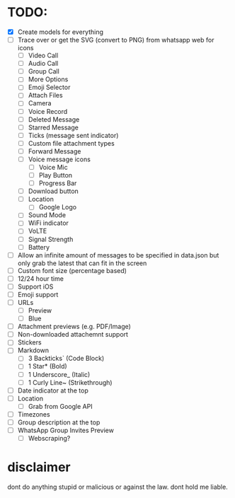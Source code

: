 # TODO:
- [x] Create models for everything
- [ ] Trace over or get the SVG (convert to PNG) from whatsapp web for icons
    - [ ] Video Call
    - [ ] Audio Call
    - [ ] Group Call
    - [ ] More Options
    - [ ] Emoji Selector
    - [ ] Attach Files
    - [ ] Camera
    - [ ] Voice Record
    - [ ] Deleted Message
    - [ ] Starred Message
    - [ ] Ticks (message sent indicator)
    - [ ] Custom file attachment types
    - [ ] Forward Message
    - [ ] Voice message icons
        - [ ] Voice Mic
        - [ ] Play Button
        - [ ] Progress Bar
    - [ ] Download button
    - [ ] Location
        - [ ] Google Logo

    - [ ] Sound Mode
    - [ ] WiFi indicator
    - [ ] VoLTE
    - [ ] Signal Strength
    - [ ] Battery

- [ ] Allow an infinite amount of messages to be specified in data.json but only grab the latest that can fit in the screen
- [ ] Custom font size (percentage based)
- [ ] 12/24 hour time
- [ ] Support iOS
- [ ] Emoji support
- [ ] URLs
    - [ ] Preview
    - [ ] Blue
- [ ] Attachment previews (e.g. PDF/Image)
- [ ] Non-downloaded attachemnt support
- [ ] Stickers
- [ ] Markdown
    - [ ] 3 Backticks` (Code Block)
    - [ ] 1 Star* (Bold)
    - [ ] 1 Underscore_ (Italic)
    - [ ] 1 Curly Line~ (Strikethrough)
- [ ] Date indicator at the top
- [ ] Location
    - [ ] Grab from Google API
- [ ] Timezones
- [ ] Group description at the top
- [ ] WhatsApp Group Invites Preview
    - [ ] Webscraping?

# disclaimer

dont do anything stupid or malicious or against the law. dont hold me liable.
